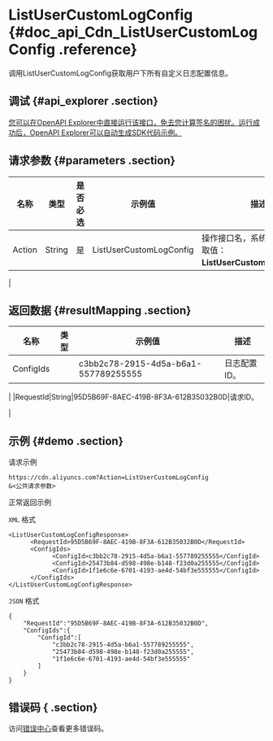 # ListUserCustomLogConfig {#doc_api_Cdn_ListUserCustomLogConfig .reference}

调用ListUserCustomLogConfig获取用户下所有自定义日志配置信息。

## 调试 {#api_explorer .section}

[您可以在OpenAPI Explorer中直接运行该接口，免去您计算签名的困扰。运行成功后，OpenAPI Explorer可以自动生成SDK代码示例。](https://api.aliyun.com/#product=Cdn&api=ListUserCustomLogConfig&type=RPC&version=2018-05-10)

## 请求参数 {#parameters .section}

|名称|类型|是否必选|示例值|描述|
|--|--|----|---|--|
|Action|String|是|ListUserCustomLogConfig|操作接口名，系统规定参数，取值：**ListUserCustomLogConfig**。

 |

## 返回数据 {#resultMapping .section}

|名称|类型|示例值|描述|
|--|--|---|--|
|ConfigIds| |c3bb2c78-2915-4d5a-b6a1-557789255555|日志配置ID。

 |
|RequestId|String|95D5B69F-8AEC-419B-8F3A-612B35032B0D|请求ID。

 |

## 示例 {#demo .section}

请求示例

``` {#request_demo}
https://cdn.aliyuncs.com?Action=ListUserCustomLogConfig
&<公共请求参数>
```

正常返回示例

`XML` 格式

``` {#xml_return_success_demo}
<ListUserCustomLogConfigResponse>
	  <RequestId>95D5B69F-8AEC-419B-8F3A-612B35032B0D</RequestId>
	  <ConfigIds>
		    <ConfigId>c3bb2c78-2915-4d5a-b6a1-557789255555</ConfigId>
		    <ConfigId>25473b84-d598-498e-b148-f23d0a255555</ConfigId>
		    <ConfigId>1f1e6c6e-6701-4193-ae4d-54bf3e555555</ConfigId>
	  </ConfigIds>
</ListUserCustomLogConfigResponse>
```

`JSON` 格式

``` {#json_return_success_demo}
{
	"RequestId":"95D5B69F-8AEC-419B-8F3A-612B35032B0D",
	"ConfigIds":{
		"ConfigId":[
			"c3bb2c78-2915-4d5a-b6a1-557789255555",
			"25473b84-d598-498e-b148-f23d0a255555",
			"1f1e6c6e-6701-4193-ae4d-54bf3e555555"
		]
	}
}
```

## 错误码 { .section}

访问[错误中心](https://error-center.aliyun.com/status/product/Cdn)查看更多错误码。

